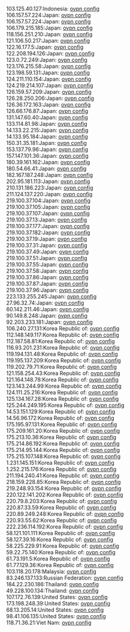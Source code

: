 103.125.40.127:Indonesia: [ovpn config](vpn/103_125_40_127.ovpn)  
106.157.57.224:Japan: [ovpn config](vpn/106_157_57_224.ovpn)  
106.157.57.224:Japan: [ovpn config](vpn/106_157_57_224.ovpn)  
106.179.215.185:Japan: [ovpn config](vpn/106_179_215_185.ovpn)  
118.156.251.210:Japan: [ovpn config](vpn/118_156_251_210.ovpn)  
121.106.50.217:Japan: [ovpn config](vpn/121_106_50_217.ovpn)  
122.16.177.5:Japan: [ovpn config](vpn/122_16_177_5.ovpn)  
122.208.194.126:Japan: [ovpn config](vpn/122_208_194_126.ovpn)  
123.0.72.249:Japan: [ovpn config](vpn/123_0_72_249.ovpn)  
123.176.215.58:Japan: [ovpn config](vpn/123_176_215_58.ovpn)  
123.198.59.131:Japan: [ovpn config](vpn/123_198_59_131.ovpn)  
124.211.110.154:Japan: [ovpn config](vpn/124_211_110_154.ovpn)  
124.219.214.107:Japan: [ovpn config](vpn/124_219_214_107.ovpn)  
126.159.57.209:Japan: [ovpn config](vpn/126_159_57_209.ovpn)  
126.28.250.206:Japan: [ovpn config](vpn/126_28_250_206.ovpn)  
126.36.172.163:Japan: [ovpn config](vpn/126_36_172_163.ovpn)  
126.66.176.87:Japan: [ovpn config](vpn/126_66_176_87.ovpn)  
131.147.60.40:Japan: [ovpn config](vpn/131_147_60_40.ovpn)  
133.114.81.98:Japan: [ovpn config](vpn/133_114_81_98.ovpn)  
14.133.22.215:Japan: [ovpn config](vpn/14_133_22_215.ovpn)  
14.133.95.184:Japan: [ovpn config](vpn/14_133_95_184.ovpn)  
150.31.35.181:Japan: [ovpn config](vpn/150_31_35_181.ovpn)  
153.137.79.96:Japan: [ovpn config](vpn/153_137_79_96.ovpn)  
157.147.101.36:Japan: [ovpn config](vpn/157_147_101_36.ovpn)  
180.39.161.162:Japan: [ovpn config](vpn/180_39_161_162.ovpn)  
180.54.66.41:Japan: [ovpn config](vpn/180_54_66_41.ovpn)  
182.167.187.248:Japan: [ovpn config](vpn/182_167_187_248.ovpn)  
202.95.181.113:Japan: [ovpn config](vpn/202_95_181_113.ovpn)  
210.131.186.223:Japan: [ovpn config](vpn/210_131_186_223.ovpn)  
211.124.137.220:Japan: [ovpn config](vpn/211_124_137_220.ovpn)  
219.100.37.104:Japan: [ovpn config](vpn/219_100_37_104.ovpn)  
219.100.37.105:Japan: [ovpn config](vpn/219_100_37_105.ovpn)  
219.100.37.107:Japan: [ovpn config](vpn/219_100_37_107.ovpn)  
219.100.37.13:Japan: [ovpn config](vpn/219_100_37_13.ovpn)  
219.100.37.177:Japan: [ovpn config](vpn/219_100_37_177.ovpn)  
219.100.37.182:Japan: [ovpn config](vpn/219_100_37_182.ovpn)  
219.100.37.19:Japan: [ovpn config](vpn/219_100_37_19.ovpn)  
219.100.37.31:Japan: [ovpn config](vpn/219_100_37_31.ovpn)  
219.100.37.49:Japan: [ovpn config](vpn/219_100_37_49.ovpn)  
219.100.37.51:Japan: [ovpn config](vpn/219_100_37_51.ovpn)  
219.100.37.55:Japan: [ovpn config](vpn/219_100_37_55.ovpn)  
219.100.37.58:Japan: [ovpn config](vpn/219_100_37_58.ovpn)  
219.100.37.86:Japan: [ovpn config](vpn/219_100_37_86.ovpn)  
219.100.37.87:Japan: [ovpn config](vpn/219_100_37_87.ovpn)  
219.100.37.96:Japan: [ovpn config](vpn/219_100_37_96.ovpn)  
223.133.255.245:Japan: [ovpn config](vpn/223_133_255_245.ovpn)  
27.96.32.74:Japan: [ovpn config](vpn/27_96_32_74.ovpn)  
60.142.211.46:Japan: [ovpn config](vpn/60_142_211_46.ovpn)  
90.149.8.248:Japan: [ovpn config](vpn/90_149_8_248.ovpn)  
92.203.233.181:Japan: [ovpn config](vpn/92_203_233_181.ovpn)  
106.240.27.131:Korea Republic of: [ovpn config](vpn/106_240_27_131.ovpn)  
112.148.149.117:Korea Republic of: [ovpn config](vpn/112_148_149_117.ovpn)  
112.187.58.81:Korea Republic of: [ovpn config](vpn/112_187_58_81.ovpn)  
116.93.201.231:Korea Republic of: [ovpn config](vpn/116_93_201_231.ovpn)  
119.194.131.48:Korea Republic of: [ovpn config](vpn/119_194_131_48.ovpn)  
119.195.137.209:Korea Republic of: [ovpn config](vpn/119_195_137_209.ovpn)  
119.202.79.71:Korea Republic of: [ovpn config](vpn/119_202_79_71.ovpn)  
121.158.254.43:Korea Republic of: [ovpn config](vpn/121_158_254_43.ovpn)  
121.164.148.78:Korea Republic of: [ovpn config](vpn/121_164_148_78.ovpn)  
123.143.244.99:Korea Republic of: [ovpn config](vpn/123_143_244_99.ovpn)  
124.111.25.216:Korea Republic of: [ovpn config](vpn/124_111_25_216.ovpn)  
125.134.167.28:Korea Republic of: [ovpn config](vpn/125_134_167_28.ovpn)  
125.244.249.195:Korea Republic of: [ovpn config](vpn/125_244_249_195.ovpn)  
14.53.151.129:Korea Republic of: [ovpn config](vpn/14_53_151_129.ovpn)  
14.56.96.172:Korea Republic of: [ovpn config](vpn/14_56_96_172.ovpn)  
175.195.97.131:Korea Republic of: [ovpn config](vpn/175_195_97_131.ovpn)  
175.209.161.20:Korea Republic of: [ovpn config](vpn/175_209_161_20.ovpn)  
175.213.10.36:Korea Republic of: [ovpn config](vpn/175_213_10_36.ovpn)  
175.214.86.192:Korea Republic of: [ovpn config](vpn/175_214_86_192.ovpn)  
175.214.95.144:Korea Republic of: [ovpn config](vpn/175_214_95_144.ovpn)  
175.215.107.148:Korea Republic of: [ovpn config](vpn/175_215_107_148.ovpn)  
1.231.145.151:Korea Republic of: [ovpn config](vpn/1_231_145_151.ovpn)  
1.252.215.176:Korea Republic of: [ovpn config](vpn/1_252_215_176.ovpn)  
211.194.240.41:Korea Republic of: [ovpn config](vpn/211_194_240_41.ovpn)  
218.159.228.85:Korea Republic of: [ovpn config](vpn/218_159_228_85.ovpn)  
219.248.93.154:Korea Republic of: [ovpn config](vpn/219_248_93_154.ovpn)  
220.122.141.202:Korea Republic of: [ovpn config](vpn/220_122_141_202.ovpn)  
220.79.8.203:Korea Republic of: [ovpn config](vpn/220_79_8_203.ovpn)  
220.87.33.59:Korea Republic of: [ovpn config](vpn/220_87_33_59.ovpn)  
220.89.249.248:Korea Republic of: [ovpn config](vpn/220_89_249_248.ovpn)  
220.93.55.62:Korea Republic of: [ovpn config](vpn/220_93_55_62.ovpn)  
222.236.114.192:Korea Republic of: [ovpn config](vpn/222_236_114_192.ovpn)  
58.121.101.111:Korea Republic of: [ovpn config](vpn/58_121_101_111.ovpn)  
58.127.39.16:Korea Republic of: [ovpn config](vpn/58_127_39_16.ovpn)  
58.225.229.91:Korea Republic of: [ovpn config](vpn/58_225_229_91.ovpn)  
59.22.75.140:Korea Republic of: [ovpn config](vpn/59_22_75_140.ovpn)  
61.73.191.5:Korea Republic of: [ovpn config](vpn/61_73_191_5.ovpn)  
61.77.129.36:Korea Republic of: [ovpn config](vpn/61_77_129_36.ovpn)  
103.118.20.178:Malaysia: [ovpn config](vpn/103_118_20_178.ovpn)  
83.246.137.133:Russian Federation: [ovpn config](vpn/83_246_137_133.ovpn)  
184.22.230.186:Thailand: [ovpn config](vpn/184_22_230_186.ovpn)  
49.228.100.134:Thailand: [ovpn config](vpn/49_228_100_134.ovpn)  
107.172.76.139:United States: [ovpn config](vpn/107_172_76_139.ovpn)  
173.198.248.39:United States: [ovpn config](vpn/173_198_248_39.ovpn)  
68.13.205.14:United States: [ovpn config](vpn/68_13_205_14.ovpn)  
98.41.106.135:United States: [ovpn config](vpn/98_41_106_135.ovpn)  
118.71.36.21:Viet Nam: [ovpn config](vpn/118_71_36_21.ovpn)  
